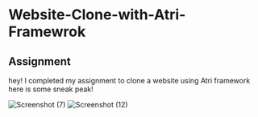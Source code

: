 # Website-Clone-with-Atri-Framewrok
## Assignment
hey! I completed my assignment to clone a website using Atri framework
here is some sneak peak!

![Screenshot (7)](https://user-images.githubusercontent.com/121155302/219545294-5d095994-9526-4a96-ba8f-225d42d38b6d.png)
![Screenshot (12)](https://user-images.githubusercontent.com/121155302/219545348-5b95c8df-e285-493c-abc9-79bbcdb89486.png)

